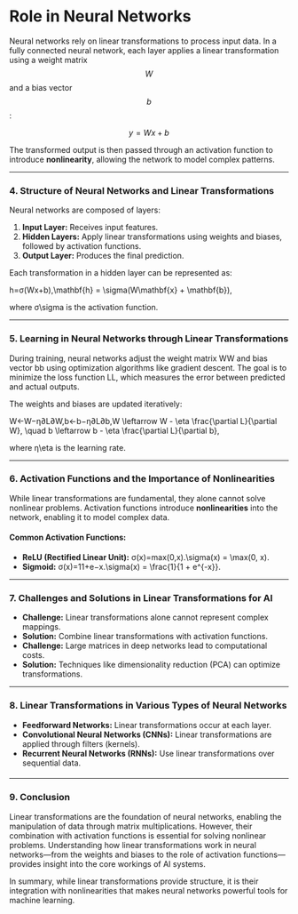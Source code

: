# Role in Neural Networks

Neural networks rely on linear transformations to process input data. In a fully connected neural network, each layer applies a linear transformation using a weight matrix $$W$$ and a bias vector $$b$$:&#x20;

$$y=Wx + b$$

The transformed output is then passed through an activation function to introduce **nonlinearity**, allowing the network to model complex patterns.

***

### **4. Structure of Neural Networks and Linear Transformations**

Neural networks are composed of layers:

1. **Input Layer:** Receives input features.
2. **Hidden Layers:** Apply linear transformations using weights and biases, followed by activation functions.
3. **Output Layer:** Produces the final prediction.

Each transformation in a hidden layer can be represented as:

h=σ(Wx+b),\mathbf{h} = \sigma(W\mathbf{x} + \mathbf{b}),

where σ\sigma is the activation function.

***

### **5. Learning in Neural Networks through Linear Transformations**

During training, neural networks adjust the weight matrix WW and bias vector bb using optimization algorithms like gradient descent. The goal is to minimize the loss function LL, which measures the error between predicted and actual outputs.

The weights and biases are updated iteratively:

W←W−η∂L∂W,b←b−η∂L∂b,W \leftarrow W - \eta \frac{\partial L}{\partial W}, \quad b \leftarrow b - \eta \frac{\partial L}{\partial b},

where η\eta is the learning rate.

***

### **6. Activation Functions and the Importance of Nonlinearities**

While linear transformations are fundamental, they alone cannot solve nonlinear problems. Activation functions introduce **nonlinearities** into the network, enabling it to model complex data.

#### Common Activation Functions:

* **ReLU (Rectified Linear Unit):** σ(x)=max⁡(0,x).\sigma(x) = \max(0, x).
* **Sigmoid:** σ(x)=11+e−x.\sigma(x) = \frac{1}{1 + e^{-x\}}.

***

### **7. Challenges and Solutions in Linear Transformations for AI**

* **Challenge:** Linear transformations alone cannot represent complex mappings.
* **Solution:** Combine linear transformations with activation functions.
* **Challenge:** Large matrices in deep networks lead to computational costs.
* **Solution:** Techniques like dimensionality reduction (PCA) can optimize transformations.

***

### **8. Linear Transformations in Various Types of Neural Networks**

* **Feedforward Networks:** Linear transformations occur at each layer.
* **Convolutional Neural Networks (CNNs):** Linear transformations are applied through filters (kernels).
* **Recurrent Neural Networks (RNNs):** Use linear transformations over sequential data.

####

***

### **9. Conclusion**

Linear transformations are the foundation of neural networks, enabling the manipulation of data through matrix multiplications. However, their combination with activation functions is essential for solving nonlinear problems. Understanding how linear transformations work in neural networks—from the weights and biases to the role of activation functions—provides insight into the core workings of AI systems.

In summary, while linear transformations provide structure, it is their integration with nonlinearities that makes neural networks powerful tools for machine learning.
